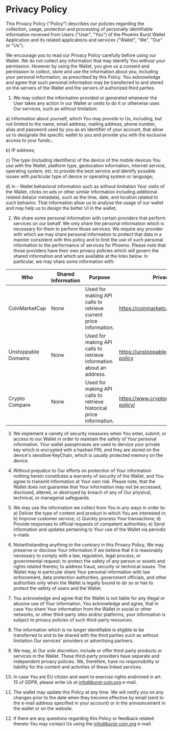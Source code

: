 # Privacy Policy

This Privacy Policy ("Policy") describes our policies regarding the collection, usage, protection and processing of personally identifiable information received from Users ("User", "You") of the Phoenix Burst Wallet Application and its related applications and services ("Wallet", "We", "Our" or "Us").

We encourage you to read our Privacy Policy carefully before using our Wallet. We do not collect any information that may identify You without your permission. However by using the Wallet, you give us a consent and permission to collect, store and use the information about you, including your personal information, as prescribed by this Policy. You acknowledge and agree that such personal information may be transferred to and stored on the servers of the Wallet and the servers of authorized third parties.

1. We may collect the information provided or generated whenever the User takes any action in our Wallet or omits to do it or otherwise uses Our services, such as without limitation:

  a) Information about yourself, which You may provide to Us, including, but not limited to the name, email address, mailing address, phone number, alias and password used by you as an identifier of your account, that allow us to designate the specific wallet to you and provide you with the exclusive access to your funds.;

  b) IP address;

  c) The type (including identifiers) of the device of the mobile devices You use with the Wallet, platform type, geolocation information, internet service, operating system, etc. to provide the best service and identify possible issues with particular type of device or operating system or language;

  d) In - Wallet behavioral information such as without limitation Your visits of the Wallet, clicks on ads or other similar information including additional related data(or metadata), such as the time, date, and location related to such behavior. That information allow us to analyse the usage of our wallet and may help us to design the better UI in the wallet;

2. We share some personal information with certain providers that perform services on our behalf. We only share the personal information which is necessary for them to perform those services. We require any provider with which we may share personal information to protect that data in a manner consistent with this policy and to limit the use of such personal information to the performance of services for Phoenix. Please note that those providers have their own privacy policies which will govern the shared information and which are available at the links below. In particular, we may share some information with:

| Who                 | Shared Information | Purpose                                                             | Privacy Policy                                |
|---------------------|--------------------|---------------------------------------------------------------------|-----------------------------------------------|
| CoinMarketCap       | None               | Used for making API calls to retrieve current price information.    | https://coinmarketcap.com/privacy/            |
| Unstoppable Domains | None               | Used for making API calls to retrieve information about an address. | https://unstoppabledomains.com/privacy-policy |
| Crypto Compare      | None               | Used for making API calls to retrieve historical price information. | https://www.cryptocompare.com/privacy-policy/ |


3. We implement a variety of security measures when You enter, submit, or access to our Wallet in order to maintain the safety of Your personal information. Your wallet passphrases are used to dervice your private key which is encrypted with a hashed PIN, and they are stored on the device's sensitive KeyChain, which is usually protected memory on the device.

4. Without prejudice to Our efforts on protection of Your information nothing herein constitutes a warranty of security of the Wallet, and You agree to transmit information at Your own risk. Please note, that the Wallet does not guarantee that Your information may not be accessed, disclosed, altered, or destroyed by breach of any of Our physical, technical, or managerial safeguards.

5. We may use the information we collect from You in any ways in order to:
  a) Deliver the type of content and product in which You are interested in;
  b) Improve customer service;
  c) Quickly process Your transactions;
  d) Provide responses to official requests of competent authorities;
  e) Send information and updates pertaining to Your use of the Wallet via periodic e-mails

6. Notwithstanding anything to the contrary in this Privacy Policy, We may preserve or disclose Your information if we believe that it is reasonably necessary to comply with a law, regulation, legal process, or governmental request; to protect the safety of any person or assets and rights related thereto; to address fraud, security or technical issues. The Wallet may in particular share Your personal information with law enforcement, data protection authorities, government officials, and other authorities only when the Wallet is legally bound to do so or has to protect the safety of users and the Wallet.

7. You acknowledge and agree that the Wallet is not liable for any illegal or abusive use of Your information. You acknowledge and agree, that in case You share Your information from the Wallet in social or other networks, or other third-party sites and/or platforms, your information is subject to privacy policies of such third-party resources.

8. The information which is no longer identifiable is eligible to be transferred to and to be shared with the third parties such as without limitation Our services' providers or advertising partners.

9. We may, at Our sole discretion, include or offer third-party products or services in the Wallet. These third-party providers have separate and independent privacy policies. We, therefore, have no responsibility or liability for the content and activities of these linked services.

10. In case You are EU citizen and want to exercise rights enshrined in art. 15 of GDPR, please write Us at info@burst-coin.org e-mail.

11. The wallet may update this Policy at any time. We will notify you on any changes prior to the date when they become effective by email (sent to the e-mail address specified in your account) or in the announcement in the wallet or on the website.

12. If there are any questions regarding this Policy or feedback related thereto You may contact Us using the info@burst-coin.org e-mail.
